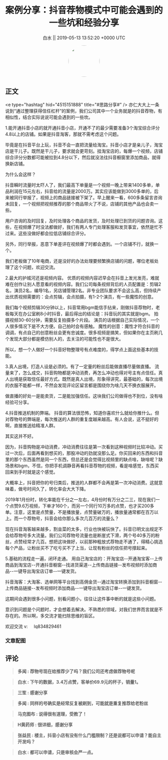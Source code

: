<h1 align="center">案例分享：抖音荐物模式中可能会遇到的一些坑和经验分享</h1>




<p align="center">
    <a>白水 || 2019-05-13 13:52:20 &#43;0000 UTC</a>
</p>

<div align="center">
    <img src="https://images.zsxq.com/Fj4lWpm_-dMIN2R57mE-g_AatDbT?e=1590940799&amp;token=kIxbL07-8jAj8w1n4s9zv64FuZZNEATmlU_Vm6zD:3tZUgWG3nfiKZ6Mw6Izt79KKcWw=" width="100" height="100" style="border:1px solid;border-radius:50%; color:#ffffff"/>
</div>




## 正文

<div>
&lt;e type=&#34;hashtag&#34; hid=&#34;4515151888&#34; title=&#34;#思路分享#&#34; /&gt; 亦仁大大上一条说到“通过整理获得信任杠杆”的案例，我们公司其中一个业务就是的抖音荐物，有相似性，结合实际说说可能会遇到的一些坎。

1.能开通抖音小店的就开通抖音小店，开通不了的最少需要准备3个淘宝综合评分4.8以上的店铺。如果是抖音淘客，那就不需考虑这个问题。

毕竟是在抖音平台上玩，抖音不会一直把流量给淘宝。抖音小店才是亲儿子，淘宝店是干儿子。既然是干儿子，要求就会更苛刻。挂淘宝店的，每爆一个视频，店铺综合评分分数都可能被拉到4.8分以下，然后就没法往抖音橱窗里添加商品，就得换新店铺。

为什么会这样？

抖音瞬时流量时太吓人了，我们最高下单量是一个视频一晚上带来1400多单，单品利润在15元左右，抖音给的流量是2000万。其实应该能做到3000多单的，后来被同行举报了，视频上的商品链接被下架了。早上醒来一看，600多条留言咨询未回复，一个视频把视频推荐的那个商品带火了不说，店铺的其他产品也会卖一些。

用户咨询的及时回复，及时处理各个商品的发货，及时处理已到货的问题咨询。这些，在视频爆了时没法都做好，我们有两人专门处理客服和发货事宜，依然是忙不过来。这些没做好都会拉低店铺综合评分。

另外，同行举报，恶意下单差评在视频爆了时都会遇到。一个店铺不行，就换一个。

我们老板做了10年电商，还是没好的办法处理要频繁换店铺的问题，哪位老板处理了这个问题，欢迎交流。

2.最大的护城河还是视频内容。
优质的视频内容迟早会在抖音上发光发亮，难就难在创作让别人愿意看的视频内容。我们公司每条视频背后的人员配置是：剪辑2名，演员2名，编导1名，另店铺管理2名。非专业团队要求不会这么高，但持续产出优质视频需要的：会点剪辑，会点拍摄，有1-2个演员，有一些魔性的创意。

我们每个视频剪辑30分钟以上，抖音常用bgm能信手拈来，刚做抖音荐物时，老板每天在办公室刷8小时抖音，最后得出的结论是：抖音玩的其实就是bgm。
拍摄视频30-60分钟，需要反复拍摄多个片段。
演员的话根据自己实际情况，一个人很多情况下是不大方便。自己拍时会有感触。
魔性的创意：魔性才符合抖音的调调，有点自己的创意粉丝会更有忠诚度。很多视频是搞笑，但如果你在主页刷几个发现大部分都是模仿别人的，去关注的可能性也不是很大。

所以，想一个人做好一个抖音好物整理号有点难度的，得学点上面这些基本的技能。

3.真人出境，打造人设是必须的。有了一定量的粉丝后能做直播尽量做直播。
流量来了，怎么成交，抖音购物都是冲动消费，再怎么冲动也得对号主有点信任。真人出境是获取信任最好方式。既然是真人出境，形象得讲究，最基础的，每次出境的衣服不能都一样，不然会发现评论区留言都是围绕你为啥几天不换衣服展开。

做直播的好处一是能卖货，二是能加强信任。这块我们公司做得也不到位，没有啥经验可分享。

4.抖音推送机制的弊端。
抖音的算法很恐怖，知道你喜欢什么就给你推什么。但对荐物号的弊端是，每次推送的人群的重复度越来越高。有人会说，这不挺好的啊，直接推送给精准人群。

其实这并不好。

因为，抖音购物是冲动消费，冲动消费往往是第一次看到这种视频时比较冲动。买过一次后，后面再看到想买的，那股冲动的劲就没那么足。你买回来的东西和抖音里的那个东西虽然是同一个东西，但总还是会觉得比视频里的缺点啥，缺啥呢？缺场景和bgm，不信，你把手机调静音再看抖音荐物的视频，看是啥感觉，东西买回来到手时就是这个感觉。

大概率上，抖音把你的号归类后，推送的人群都不会再是第一次冲动消费。这就意味着，做号时间久了，转化率会大大下降。

2019年1月份时，转化率能在千分之一左右，4月份时有万分之二三，现在我们一个点赞9.6万视频，下单才160个，而另一个同行10万多的点赞，也才买200多单。注意，这里是点赞量，不是播放量，点赞量破万的，播放量通常都在百万以上。而一个荐物号，抖音会给你那么多次几百万的流量么？

现在抖音淘客越来越多，割韭菜的太多，行业也快被玩快了。抖音已明文出规定不会给荐物号多大流量。我们公司荐物号流量也是断崖式下滑，两个号40多万的粉丝，点赞经常才几百。想把这块做好，以前那种粗放式荐物走不通了，得精心挑选每个产品，让粉丝买不了吃亏买不了上当，让现有粉丝的信任把号撑起来。

5.基础的流程走一遍，闭环走通。
用自己淘宝店的：开淘宝店--开通淘宝客--上传商品到淘宝店--开通抖音橱窗--找进货渠道--上传商品链接--发布视频时添加商品--一键导出淘宝店订单--一键发货。

抖音淘客：大淘客、选单网等平台找到高佣金货--通过淘宝转换添加到抖音橱窗--上传商品链接--发布视频时添加商品--一键导出淘宝店订单--一键发货。

这期间会遇到很多小问题，别看问题小，往往让这件事中断的就是这些小问题。

意识到问题是个问题时，才会想着去解决。不熟悉的领域，对我们世界而言就是不存在的。所以啊，多交流才能扫除思维的盲区。

欢迎交流 v:     lq834829461
</div>

### 文章配图

<div class="image" align="center">

</div>


## 评论

<div align="left">
<div>

<blockquote >
<span> <strong>多闻 : 荐物号现在给推荐少了吗？我们公司还考虑做荐物号呢 </strong></span>
</blockquote>

<blockquote >
<span> <strong>白水 : 下午的数据，3.4万点赞，客单价69.9元的杯子，销量1。 </strong></span>
</blockquote>

<blockquote >
<span> <strong>三笙 : 感谢分享 </strong></span>
</blockquote>

<blockquote >
<span> <strong>多闻 : 同样的号确实是经常反复被刷到，可能就是重复推荐给老粉丝 </strong></span>
</blockquote>

<blockquote >
<span> <strong>马克图布 : 说得很有道理，受教了！ </strong></span>
</blockquote>

<blockquote >
<span> <strong>H黄药师 : 很详细，感谢分享 </strong></span>
</blockquote>

<blockquote >
<span> <strong>张益民 : 楼主，抖音小店有没有什么门槛限制？还是说都可以申请？能自主开发吗？ </strong></span>
</blockquote>

<blockquote >
<span> <strong>白水 : 都可以申请，只是审核会严一点。 </strong></span>
</blockquote>

</div>
</div>